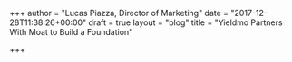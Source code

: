+++
author = "Lucas Piazza, Director of Marketing"
date = "2017-12-28T11:38:26+00:00"
draft = true
layout = "blog"
title = "Yieldmo Partners With Moat to Build a Foundation"

+++
